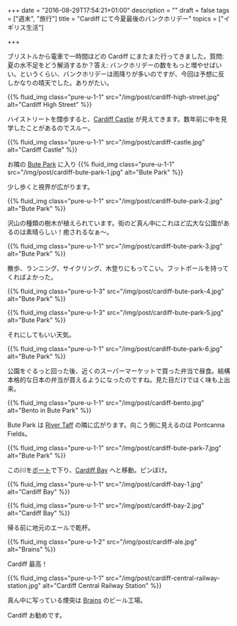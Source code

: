 +++
date = "2016-08-29T17:54:21+01:00"
description = ""
draft = false
tags = ["週末", "旅行"]
title = "Cardiff にて今夏最後のバンクホリデー"
topics = ["イギリス生活"]

+++

ブリストルから電車で一時間ほどの Cardiff にまたまた行ってきました。質問: 夏の水不足をどう解消するか？答え: バンクホリデーの数をもっと増やせばいい。というくらい、バンクホリデーは雨降りが多いのですが、今回は予想に反しかなりの晴天でした。ありがたい。

{{% fluid_img class="pure-u-1-1" src="/img/post/cardiff-high-street.jpg" alt="Cardiff High Street" %}}

<!--more-->

ハイストリートを闊歩すると、[Cardiff Castle](http://www.cardiffcastle.com/) が見えてきます。数年前に中を見学したことがあるのでスルー。

{{% fluid_img class="pure-u-1-1" src="/img/post/cardiff-castle.jpg" alt="Cardiff Castle" %}}

お隣の [Bute Park](http://bute-park.com/) に入り
{{% fluid_img class="pure-u-1-1" src="/img/post/cardiff-bute-park-1.jpg" alt="Bute Park" %}}

少し歩くと視界が広がります。

{{% fluid_img class="pure-u-1-1" src="/img/post/cardiff-bute-park-2.jpg" alt="Bute Park" %}}

沢山の種類の樹木が植えられています。街のど真ん中にこれほど広大な公園があるのは素晴らしい！癒されるなぁ～。

{{% fluid_img class="pure-u-1-1" src="/img/post/cardiff-bute-park-3.jpg" alt="Bute Park" %}}

散歩、ランニング、サイクリング、木登りにもってこい。フットボールを持ってくればよかった。

{{% fluid_img class="pure-u-1-3" src="/img/post/cardiff-bute-park-4.jpg" alt="Bute Park" %}}

{{% fluid_img class="pure-u-1-3" src="/img/post/cardiff-bute-park-5.jpg" alt="Bute Park" %}}

それにしてもいい天気。

{{% fluid_img class="pure-u-1-1" src="/img/post/cardiff-bute-park-6.jpg" alt="Bute Park" %}}

公園をぐるっと回った後、近くのスーパーマーケットで買った弁当で昼食。結構本格的な日本の弁当が買えるようになったのですね。見た目だけではく味も上出来。

{{% fluid_img class="pure-u-1-1" src="/img/post/cardiff-bento.jpg" alt="Bento in Bute Park" %}}

Bute Park は [River Taff](https://en.wikipedia.org/wiki/River_Taff) の隣に広がります。向こう側に見えるのは Pontcanna Fields。

{{% fluid_img class="pure-u-1-1" src="/img/post/cardiff-bute-park-7.jpg" alt="Bute Park" %}}

この川を[ボート](http://www.cardiffboat.com/)で下り、[Cardiff Bay](http://www.cardiffbay.co.uk/) へと移動。ピンぼけ。

{{% fluid_img class="pure-u-1-1" src="/img/post/cardiff-bay-1.jpg" alt="Cardiff Bay" %}}

{{% fluid_img class="pure-u-1-1" src="/img/post/cardiff-bay-2.jpg" alt="Cardiff Bay" %}}

帰る前に地元のエールで乾杯。

{{% fluid_img class="pure-u-1-2" src="/img/post/cardiff-ale.jpg" alt="Brains" %}}

Cardiff 最高！

{{% fluid_img class="pure-u-1-1" src="/img/post/cardiff-central-railway-station.jpg" alt="Cardiff Central Railway Station" %}}

真ん中に写っている煙突は [Brains](https://www.sabrain.com/) のビール工場。

Cardiff お勧めです。